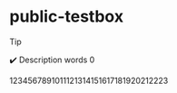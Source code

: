 # public-testbox
> [!Tip]
> :heavy_check_mark: Description words 0

1234567891011121314151617181920212223

